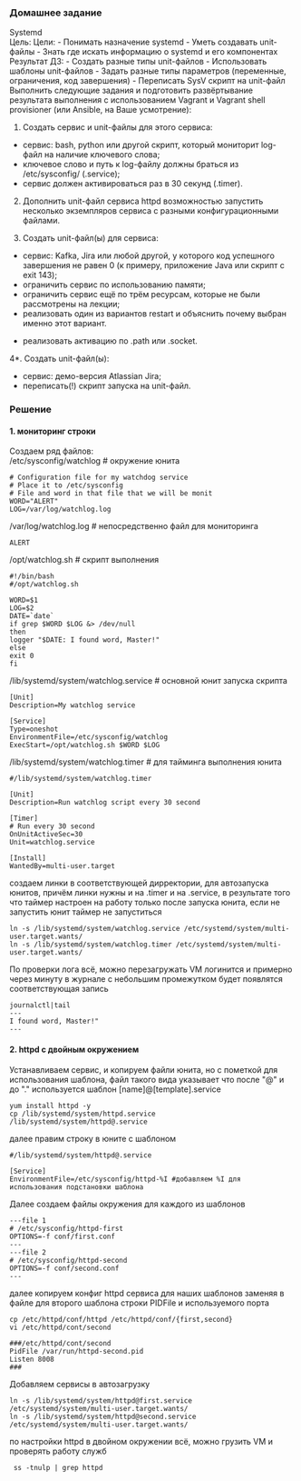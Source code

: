 ### Домашнее задание  
Systemd  
Цель: Цели: - Понимать назначение systemd - Уметь создавать unit-файлы - Знать где искать информацию о systemd и его компонентах Результат ДЗ: - Создать разные типы unit-файлов - Использовать шаблоны unit-файлов - Задать разные типы параметров (переменные, ограничения, код завершения) - Переписать SysV скрипт на unit-файл  
Выполнить следующие задания и подготовить развёртывание результата выполнения с использованием Vagrant и Vagrant shell provisioner (или Ansible, на Ваше усмотрение):  
1. Создать сервис и unit-файлы для этого сервиса:  
- сервис: bash, python или другой скрипт, который мониторит log-файл на наличие ключевого слова;  
- ключевое слово и путь к log-файлу должны браться из /etc/sysconfig/ (.service);  
- сервис должен активироваться раз в 30 секунд (.timer).  
  
2. Дополнить unit-файл сервиса httpd возможностью запустить несколько экземпляров сервиса с разными конфигурационными файлами.  
  
3. Создать unit-файл(ы) для сервиса:  
- сервис: Kafka, Jira или любой другой, у которого код успешного завершения не равен 0 (к примеру, приложение Java или скрипт с exit 143);  
- ограничить сервис по использованию памяти;  
- ограничить сервис ещё по трём ресурсам, которые не были рассмотрены на лекции;  
- реализовать один из вариантов restart и объяснить почему выбран именно этот вариант.  
* реализовать активацию по .path или .socket.  
  
4*. Создать unit-файл(ы):  
- сервис: демо-версия Atlassian Jira;  
- переписать(!) скрипт запуска на unit-файл.  

### Решение
#### 1. мониторинг строки  
Создаем ряд файлов:  
  /etc/sysconfig/watchlog # окружение юнита
```
# Configuration file for my watchdog service
# Place it to /etc/sysconfig
# File and word in that file that we will be monit
WORD="ALERT"
LOG=/var/log/watchlog.log 
```

  /var/log/watchlog.log # непосредственно файл для мониторинга
```
ALERT
```

  /opt/watchlog.sh # скрипт выполнения 
```
#!/bin/bash
#/opt/watchlog.sh

WORD=$1
LOG=$2
DATE=`date`
if grep $WORD $LOG &> /dev/null
then
logger "$DATE: I found word, Master!"
else
exit 0
fi
```
  /lib/systemd/system/watchlog.service # основной юнит запуска скрипта
```
[Unit]
Description=My watchlog service

[Service]
Type=oneshot
EnvironmentFile=/etc/sysconfig/watchlog
ExecStart=/opt/watchlog.sh $WORD $LOG
```
  /lib/systemd/system/watchlog.timer # для тайминга выполнения юнита
```
#/lib/systemd/system/watchlog.timer

[Unit]
Description=Run watchlog script every 30 second

[Timer]
# Run every 30 second
OnUnitActiveSec=30
Unit=watchlog.service

[Install]
WantedBy=multi-user.target
```
создаем линки в соответствующей дирректории, для автозапуска юнитов, причём линки нужны и на .timer и на .service, в результате того что таймер настроен на работу только после запуска юнита, если не запустить юнит таймер не запуститься  
```
ln -s /lib/systemd/system/watchlog.service /etc/systemd/system/multi-user.target.wants/
ln -s /lib/systemd/system/watchlog.timer /etc/systemd/system/multi-user.target.wants/
```
По проверки лога всё, можно перезагружать VM логинится и примерно через минуту в журнале с небольшим промежутком будет появлятся соответствующая запись
```
journalctl|tail
--- 
I found word, Master!"
---
```
#### 2. httpd с двойным окружением
Устанавливаем сервис, и копируем файли юнита, но с пометкой для использования шаблона, файл такого вида указывает что после "@" и до "."  используется шаблон  [name]@[template].service  
```
yum install httpd -y
cp /lib/systemd/system/httpd.service /lib/systemd/system/httpd@.service
```
далее правим строку в юните с шаблоном 
```
#/lib/systemd/system/httpd@.service

[Service]
EnvironmentFile=/etc/sysconfig/httpd-%I #добавляем %I для использования подстановки шаблона
```
Далее создаем файлы окружения для каждого из шаблонов  
```
---file 1
# /etc/sysconfig/httpd-first
OPTIONS=-f conf/first.conf
---
---file 2
# /etc/sysconfig/httpd-second
OPTIONS=-f conf/second.conf
---
```
далее копируем конфиг httpd сервиса для наших шаблонов заменяя в файле для второго шаблона строки PIDFile и используемого порта
```
cp /etc/httpd/conf/httpd /etc/httpd/conf/{first,second}
vi /etc/httpd/cont/second

###/etc/httpd/cont/second
PidFile /var/run/httpd-second.pid
Listen 8008
###
```
Добавляем сервисы в автозагрузку
```
ln -s /lib/systemd/system/httpd@first.service /etc/systemd/system/multi-user.target.wants/
ln -s /lib/systemd/system/httpd@second.service /etc/systemd/system/multi-user.target.wants/
```
по настройки httpd в двойном окружении всё, можно грузить VM и проверять работу служб
```
 ss -tnulp | grep httpd
```

